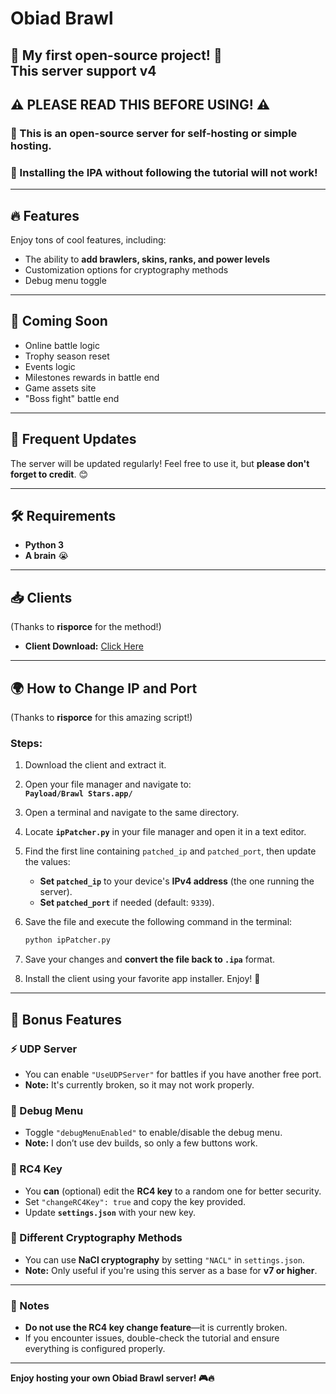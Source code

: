 # Obiad Brawl  
🎉 My first open-source project! 🎉  
This server support v4
---

## ⚠️ PLEASE READ THIS BEFORE USING! ⚠️  
### 🚨 This is an open-source server for self-hosting or simple hosting.  
### 📌 Installing the IPA without following the tutorial **will not work!**  

---

## 🔥 Features  
Enjoy tons of cool features, including:  
- The ability to **add brawlers, skins, ranks, and power levels**  
- Customization options for cryptography methods  
- Debug menu toggle  

---

## 🚀 Coming Soon  
- Online battle logic  
- Trophy season reset
- Events logic  
- Milestones rewards in battle end
- Game assets site
- "Boss fight" battle end

---

## 🔄 Frequent Updates  
The server will be updated regularly! Feel free to use it, but **please don't forget to credit**. 😊  

---

## 🛠️ Requirements  
- **Python 3**  
- **A brain** 😭  

---

## 📥 Clients  
(Thanks to **risporce** for the method!)  

- **Client Download:** [Click Here](https://www.mediafire.com/file/m68wefmv6zw7pxw/v4+Obiad.ipa/file)  

---

## 🌍 How to Change IP and Port  
(Thanks to **risporce** for this amazing script!)  

### Steps:  
1. Download the client and extract it.  

2. Open your file manager and navigate to:  
   **`Payload/Brawl Stars.app/`**  

3. Open a terminal and navigate to the same directory.  

4. Locate **`ipPatcher.py`** in your file manager and open it in a text editor.  

5. Find the first line containing `patched_ip` and `patched_port`, then update the values:  
   - **Set `patched_ip`** to your device's **IPv4 address** (the one running the server).  
   - **Set `patched_port`** if needed (default: `9339`).  

6. Save the file and execute the following command in the terminal:  
   ```sh
   python ipPatcher.py
   ```  

7. Save your changes and **convert the file back to `.ipa`** format.  

8. Install the client using your favorite app installer. Enjoy! 🎉  

---

## 🎁 Bonus Features  

### ⚡ UDP Server  
- You can enable `"UseUDPServer"` for battles if you have another free port.  
- **Note:** It's currently broken, so it may not work properly.  

### 🔧 Debug Menu  
- Toggle `"debugMenuEnabled"` to enable/disable the debug menu.  
- **Note:** I don’t use dev builds, so only a few buttons work.  

### 🔐 RC4 Key  
- You **can** (optional) edit the **RC4 key** to a random one for better security.  
- Set `"changeRC4Key": true` and copy the key provided.  
- Update **`settings.json`** with your new key.  

### 🔑 Different Cryptography Methods  
- You can use **NaCl cryptography** by setting `"NACL"` in `settings.json`.  
- **Note:** Only useful if you're using this server as a base for **v7 or higher**.  

---

### 📝 Notes  
- **Do not use the RC4 key change feature**—it is currently broken.  
- If you encounter issues, double-check the tutorial and ensure everything is configured properly.  

---

**Enjoy hosting your own Obiad Brawl server! 🎮🔥**  
